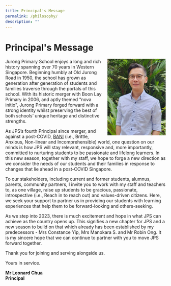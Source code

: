 ```yaml
---
title: Principal's Message
permalink: /philosophy/
description: ""
---
```

Principal's Message
=======================

<img src="/images/Principal.jpeg" style="width:183px;height:240px;margin-left:15px;" align = "right">


Jurong Primary School enjoys a long and rich history spanning over 70 years in Western Singapore. Beginning humbly at Old Jurong Road in 1950, the school has grown as generation after generation of students and families traverse through the portals of this school. With its historic merger with Boon Lay Primary in 2006, and aptly themed “nova initio", Jurong Primary forged forward with a strong identity whilst preserving the best of both schools’ unique heritage and distinctive strengths.   
  
As JPS’s fourth Principal since merger, and against a post-COVID, [BANI](https://thinkinsights.net/leadership/bani/) (i.e., Brittle, Anxious, Non-linear and Incomprehensible) world, one question on our minds is how JPS will stay relevant, responsive and, more importantly, committed to nurturing students to be passionate and lifelong learners. In this new season, together with my staff, we hope to forge a new direction as we consider the needs of our students and their families in response to changes that lie ahead in a post-COVID Singapore.   
  
To our stakeholders, including current and former students, alumnus, parents, community partners, I invite you to work with my staff and teachers to, as one village, raise up students to be gracious, passionate, introspective (i.e., Reach in to reach out) and values-driven citizens. Here, we seek your support to partner us in providing our students with learning experiences that help them to be forward-looking and others-seeking.   
  
As we step into 2023, there is much excitement and hope in what JPS can achieve as the country opens up. This signifies a new chapter for JPS and a new season to build on that which already has been established by my predecessors - Mrs Constance Yip, Mrs Manokara S. and Mr Robin Ong. It is my sincere hope that we can continue to partner with you to move JPS forward together.   
  
Thank you for joining and serving alongside us.   
  
Yours in service.  
  

<b>Mr Leonard Chua</b> <br>
<b>Principal</b>